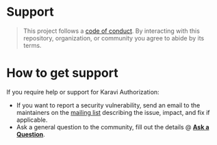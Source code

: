 <!--
Copyright (c) 2021 Dell Inc., or its subsidiaries. All Rights Reserved.

Licensed under the Apache License, Version 2.0 (the "License");
you may not use this file except in compliance with the License.
You may obtain a copy of the License at

    http://www.apache.org/licenses/LICENSE-2.0
-->

# Support

> This project follows a [code of conduct](./CODE_OF_CONDUCT.md).
> By interacting with this repository, organization, or community you agree to
> abide by its terms.

# How to get support

If you require help or support for Karavi Authorization:

- If you want to report a security vulnerability, send an email to the maintainers on the [mailing list](mailto:karavi@dell.com?subject=[Dell-Karavi-Authorization]%20<replace%20me%20with%20more%20specific%20subject>) describing the issue, impact, and fix if applicable.
- Ask a general question to the community, fill out the details @ **[Ask a Question](https://github.com/dell/karavi-authorization/issues/new?labels=type%2Fquestion&template=ask-a-question.md&title=%5BQUESTION%5D%3A)**.
